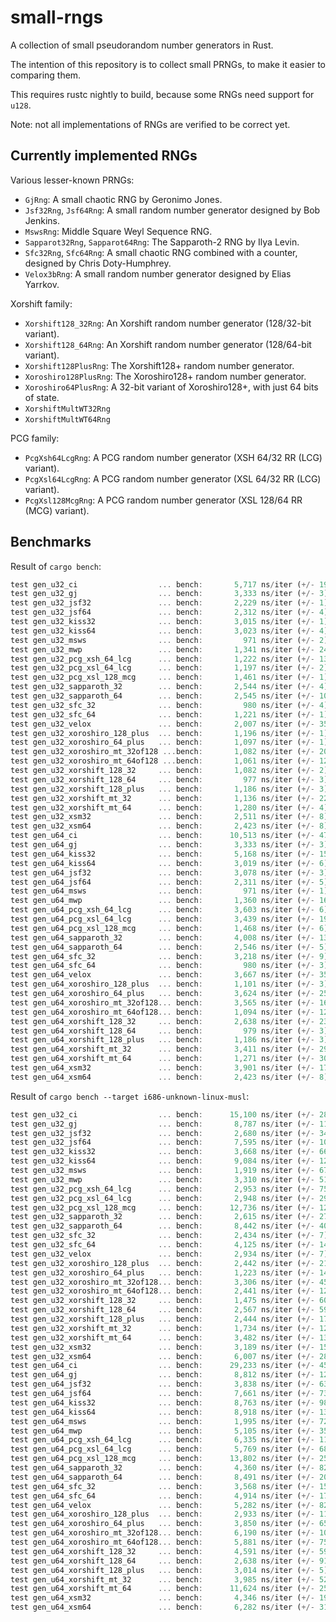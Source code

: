small-rngs
====

A collection of small pseudorandom number generators in Rust.

The intention of this repository is to collect small PRNGs, to make it easier
to comparing them.

This requires rustc nightly to build, because some RNGs need support for `u128`.

Note: not all implementations of RNGs are verified to be correct yet.

## Currently implemented RNGs
Various lesser-known PRNGs:
- `GjRng`: A small chaotic RNG by Geronimo Jones.
- `Jsf32Rng`, `Jsf64Rng`: A small random number generator designed by
  Bob Jenkins.
- `MswsRng`: Middle Square Weyl Sequence RNG.
- `Sapparot32Rng`, `Sapparot64Rng`: The Sapparoth-2 RNG by Ilya Levin.
- `Sfc32Rng`, `Sfc64Rng`: A small chaotic RNG combined with a counter, designed
  by Chris Doty-Humphrey.
- `Velox3bRng`: A small random number generator designed by Elias Yarrkov.

Xorshift family:
- `Xorshift128_32Rng`: An Xorshift random number generator (128/32-bit variant).
- `Xorshift128_64Rng`: An Xorshift random number generator (128/64-bit variant).
- `Xorshift128PlusRng`: The Xorshift128+ random number generator.
- `Xoroshiro128PlusRng`: The Xoroshiro128+ random number generator.
- `Xoroshiro64PlusRng`: A 32-bit variant of Xoroshiro128+,
  with just 64 bits of state.
- `XorshiftMultWT32Rng`
- `XorshiftMultWT64Rng`

PCG family:
- `PcgXsh64LcgRng`: A PCG random number generator (XSH 64/32 RR (LCG) variant).
- `PcgXsl64LcgRng`: A PCG random number generator (XSL 64/32 RR (LCG) variant).
- `PcgXsl128McgRng`: A PCG random number generator (XSL 128/64 RR (MCG) variant).

## Benchmarks

Result of `cargo bench`:
```rust
test gen_u32_ci                  ... bench:       5,717 ns/iter (+/- 19) = 699 MB/s
test gen_u32_gj                  ... bench:       3,333 ns/iter (+/- 3) = 1200 MB/s
test gen_u32_jsf32               ... bench:       2,229 ns/iter (+/- 1) = 1794 MB/s
test gen_u32_jsf64               ... bench:       2,312 ns/iter (+/- 4) = 1730 MB/s
test gen_u32_kiss32              ... bench:       3,015 ns/iter (+/- 1) = 1326 MB/s
test gen_u32_kiss64              ... bench:       3,023 ns/iter (+/- 4) = 1323 MB/s
test gen_u32_msws                ... bench:         971 ns/iter (+/- 2) = 4119 MB/s
test gen_u32_mwp                 ... bench:       1,341 ns/iter (+/- 24) = 2982 MB/s
test gen_u32_pcg_xsh_64_lcg      ... bench:       1,222 ns/iter (+/- 13) = 3273 MB/s
test gen_u32_pcg_xsl_64_lcg      ... bench:       1,197 ns/iter (+/- 2) = 3341 MB/s
test gen_u32_pcg_xsl_128_mcg     ... bench:       1,461 ns/iter (+/- 1) = 2737 MB/s
test gen_u32_sapparoth_32        ... bench:       2,544 ns/iter (+/- 4) = 1572 MB/s
test gen_u32_sapparoth_64        ... bench:       2,545 ns/iter (+/- 10) = 1571 MB/s
test gen_u32_sfc_32              ... bench:         980 ns/iter (+/- 4) = 4081 MB/s
test gen_u32_sfc_64              ... bench:       1,221 ns/iter (+/- 1) = 3276 MB/s
test gen_u32_velox               ... bench:       2,007 ns/iter (+/- 35) = 1993 MB/s
test gen_u32_xoroshiro_128_plus  ... bench:       1,196 ns/iter (+/- 1) = 3344 MB/s
test gen_u32_xoroshiro_64_plus   ... bench:       1,097 ns/iter (+/- 1) = 3646 MB/s
test gen_u32_xoroshiro_mt_32of128 ...bench:       1,082 ns/iter (+/- 20) = 3696 MB/s
test gen_u32_xoroshiro_mt_64of128 ...bench:       1,061 ns/iter (+/- 12) = 3770 MB/s
test gen_u32_xorshift_128_32     ... bench:       1,082 ns/iter (+/- 2) = 3696 MB/s
test gen_u32_xorshift_128_64     ... bench:         977 ns/iter (+/- 3) = 4094 MB/s
test gen_u32_xorshift_128_plus   ... bench:       1,186 ns/iter (+/- 3) = 3372 MB/s
test gen_u32_xorshift_mt_32      ... bench:       1,136 ns/iter (+/- 22) = 3521 MB/s
test gen_u32_xorshift_mt_64      ... bench:       1,280 ns/iter (+/- 4) = 3125 MB/s
test gen_u32_xsm32               ... bench:       2,511 ns/iter (+/- 8) = 1592 MB/s
test gen_u32_xsm64               ... bench:       2,423 ns/iter (+/- 8) = 1650 MB/s
test gen_u64_ci                  ... bench:      10,513 ns/iter (+/- 47) = 760 MB/s
test gen_u64_gj                  ... bench:       3,333 ns/iter (+/- 3) = 2400 MB/s
test gen_u64_kiss32              ... bench:       5,168 ns/iter (+/- 15) = 1547 MB/s
test gen_u64_kiss64              ... bench:       3,019 ns/iter (+/- 6) = 2649 MB/s
test gen_u64_jsf32               ... bench:       3,078 ns/iter (+/- 3) = 2599 MB/s
test gen_u64_jsf64               ... bench:       2,311 ns/iter (+/- 5) = 3461 MB/s
test gen_u64_msws                ... bench:         971 ns/iter (+/- 1) = 8238 MB/s
test gen_u64_mwp                 ... bench:       1,360 ns/iter (+/- 16) = 5882 MB/s
test gen_u64_pcg_xsh_64_lcg      ... bench:       3,603 ns/iter (+/- 6) = 2220 MB/s
test gen_u64_pcg_xsl_64_lcg      ... bench:       3,439 ns/iter (+/- 19) = 2326 MB/s
test gen_u64_pcg_xsl_128_mcg     ... bench:       1,468 ns/iter (+/- 6) = 5449 MB/s
test gen_u64_sapparoth_32        ... bench:       4,008 ns/iter (+/- 13) = 1996 MB/s
test gen_u64_sapparoth_64        ... bench:       2,546 ns/iter (+/- 5) = 3142 MB/s
test gen_u64_sfc_32              ... bench:       3,218 ns/iter (+/- 9) = 2486 MB/s
test gen_u64_sfc_64              ... bench:         980 ns/iter (+/- 3) = 8163 MB/s
test gen_u64_velox               ... bench:       3,667 ns/iter (+/- 35) = 2181 MB/s
test gen_u64_xoroshiro_128_plus  ... bench:       1,101 ns/iter (+/- 3) = 7266 MB/s
test gen_u64_xoroshiro_64_plus   ... bench:       3,624 ns/iter (+/- 25) = 2207 MB/s
test gen_u64_xoroshiro_mt_32of128... bench:       3,565 ns/iter (+/- 16) = 2244 MB/s
test gen_u64_xoroshiro_mt_64of128... bench:       1,094 ns/iter (+/- 12) = 7312 MB/s
test gen_u64_xorshift_128_32     ... bench:       2,638 ns/iter (+/- 23) = 3032 MB/s
test gen_u64_xorshift_128_64     ... bench:         979 ns/iter (+/- 3) = 8171 MB/s
test gen_u64_xorshift_128_plus   ... bench:       1,186 ns/iter (+/- 3) = 6745 MB/s
test gen_u64_xorshift_mt_32      ... bench:       3,411 ns/iter (+/- 29) = 2345 MB/s
test gen_u64_xorshift_mt_64      ... bench:       1,271 ns/iter (+/- 30) = 6294 MB/s
test gen_u64_xsm32               ... bench:       3,901 ns/iter (+/- 17) = 2050 MB/s
test gen_u64_xsm64               ... bench:       2,423 ns/iter (+/- 8) = 3301 MB/s
```

Result of `cargo bench --target i686-unknown-linux-musl`:
```rust
test gen_u32_ci                  ... bench:      15,100 ns/iter (+/- 281) = 264 MB/s
test gen_u32_gj                  ... bench:       8,787 ns/iter (+/- 118) = 455 MB/s
test gen_u32_jsf32               ... bench:       2,680 ns/iter (+/- 34) = 1492 MB/s
test gen_u32_jsf64               ... bench:       7,595 ns/iter (+/- 104) = 526 MB/s
test gen_u32_kiss32              ... bench:       3,668 ns/iter (+/- 66) = 1090 MB/s
test gen_u32_kiss64              ... bench:       9,084 ns/iter (+/- 124) = 440 MB/s
test gen_u32_msws                ... bench:       1,919 ns/iter (+/- 67) = 2084 MB/s
test gen_u32_mwp                 ... bench:       3,310 ns/iter (+/- 51) = 1208 MB/s
test gen_u32_pcg_xsh_64_lcg      ... bench:       2,953 ns/iter (+/- 75) = 1354 MB/s
test gen_u32_pcg_xsl_64_lcg      ... bench:       2,948 ns/iter (+/- 29) = 1356 MB/s
test gen_u32_pcg_xsl_128_mcg     ... bench:      12,736 ns/iter (+/- 121) = 314 MB/s
test gen_u32_sapparoth_32        ... bench:       2,615 ns/iter (+/- 27) = 1529 MB/s
test gen_u32_sapparoth_64        ... bench:       8,442 ns/iter (+/- 40) = 473 MB/s
test gen_u32_sfc_32              ... bench:       2,434 ns/iter (+/- 7) = 1643 MB/s
test gen_u32_sfc_64              ... bench:       4,125 ns/iter (+/- 14) = 969 MB/s
test gen_u32_velox               ... bench:       2,934 ns/iter (+/- 7) = 1363 MB/s
test gen_u32_xoroshiro_128_plus  ... bench:       2,442 ns/iter (+/- 21) = 1638 MB/s
test gen_u32_xoroshiro_64_plus   ... bench:       1,223 ns/iter (+/- 14) = 3270 MB/s
test gen_u32_xoroshiro_mt_32of128... bench:       3,306 ns/iter (+/- 45) = 1209 MB/s
test gen_u32_xoroshiro_mt_64of128... bench:       2,441 ns/iter (+/- 12) = 1638 MB/s
test gen_u32_xorshift_128_32     ... bench:       1,475 ns/iter (+/- 60) = 2711 MB/s
test gen_u32_xorshift_128_64     ... bench:       2,567 ns/iter (+/- 59) = 1558 MB/s
test gen_u32_xorshift_128_plus   ... bench:       2,444 ns/iter (+/- 17) = 1636 MB/s
test gen_u32_xorshift_mt_32      ... bench:       1,734 ns/iter (+/- 12) = 2306 MB/s
test gen_u32_xorshift_mt_64      ... bench:       3,482 ns/iter (+/- 13) = 1148 MB/s
test gen_u32_xsm32               ... bench:       3,189 ns/iter (+/- 157) = 1254 MB/s
test gen_u32_xsm64               ... bench:       6,007 ns/iter (+/- 283) = 665 MB/s
test gen_u64_ci                  ... bench:      29,233 ns/iter (+/- 451) = 273 MB/s
test gen_u64_gj                  ... bench:       8,812 ns/iter (+/- 125) = 907 MB/s
test gen_u64_jsf32               ... bench:       3,838 ns/iter (+/- 63) = 2084 MB/s
test gen_u64_jsf64               ... bench:       7,661 ns/iter (+/- 73) = 1044 MB/s
test gen_u64_kiss32              ... bench:       8,763 ns/iter (+/- 98) = 912 MB/s
test gen_u64_kiss64              ... bench:       8,918 ns/iter (+/- 135) = 897 MB/s
test gen_u64_msws                ... bench:       1,995 ns/iter (+/- 72) = 4010 MB/s
test gen_u64_mwp                 ... bench:       5,105 ns/iter (+/- 35) = 1567 MB/s
test gen_u64_pcg_xsh_64_lcg      ... bench:       6,335 ns/iter (+/- 111) = 1262 MB/s
test gen_u64_pcg_xsl_64_lcg      ... bench:       5,769 ns/iter (+/- 68) = 1386 MB/s
test gen_u64_pcg_xsl_128_mcg     ... bench:      13,802 ns/iter (+/- 254) = 579 MB/s
test gen_u64_sapparoth_32        ... bench:       4,360 ns/iter (+/- 82) = 1834 MB/s
test gen_u64_sapparoth_64        ... bench:       8,491 ns/iter (+/- 207) = 942 MB/s
test gen_u64_sfc_32              ... bench:       3,568 ns/iter (+/- 15) = 2242 MB/s
test gen_u64_sfc_64              ... bench:       4,914 ns/iter (+/- 17) = 1628 MB/s
test gen_u64_velox               ... bench:       5,282 ns/iter (+/- 82) = 1514 MB/s
test gen_u64_xoroshiro_128_plus  ... bench:       2,933 ns/iter (+/- 11) = 2727 MB/s
test gen_u64_xoroshiro_64_plus   ... bench:       3,850 ns/iter (+/- 65) = 2077 MB/s
test gen_u64_xoroshiro_mt_32of128... bench:       6,190 ns/iter (+/- 104) = 1292 MB/s
test gen_u64_xoroshiro_mt_64of128... bench:       5,881 ns/iter (+/- 75) = 1360 MB/s
test gen_u64_xorshift_128_32     ... bench:       4,591 ns/iter (+/- 59) = 1742 MB/s
test gen_u64_xorshift_128_64     ... bench:       2,638 ns/iter (+/- 91) = 3032 MB/s
test gen_u64_xorshift_128_plus   ... bench:       3,014 ns/iter (+/- 5) = 2654 MB/s
test gen_u64_xorshift_mt_32      ... bench:       3,985 ns/iter (+/- 52) = 2007 MB/s
test gen_u64_xorshift_mt_64      ... bench:      11,624 ns/iter (+/- 25) = 688 MB/s
test gen_u64_xsm32               ... bench:       4,346 ns/iter (+/- 190) = 1840 MB/s
test gen_u64_xsm64               ... bench:       6,282 ns/iter (+/- 311) = 1273 MB/s
```
